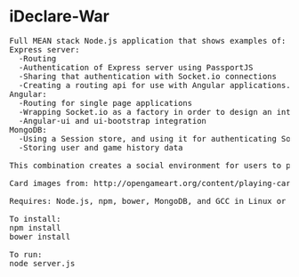 iDeclare-War
============
<pre>
Full MEAN stack Node.js application that shows examples of:
Express server:
  -Routing
  -Authentication of Express server using PassportJS
  -Sharing that authentication with Socket.io connections
  -Creating a routing api for use with Angular applications.
Angular:
  -Routing for single page applications
  -Wrapping Socket.io as a factory in order to design an interactive page
  -Angular-ui and ui-bootstrap integration
MongoDB:
  -Using a Session store, and using it for authenticating Socket.io
  -Storing user and game history data

This combination creates a social environment for users to play games.

Card images from: http://opengameart.org/content/playing-cards-vector-png

Requires: Node.js, npm, bower, MongoDB, and GCC in Linux or MSVS 2013 in Windows

To install:
npm install
bower install

To run:
node server.js
</pre>

